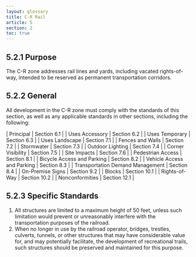 ```yaml
---
layout: glossary
title: C-R Rail
article: 5
section: 2
toc: true
---
```


## 5.2.1 Purpose

The C-R zone addresses rail lines and yards, including vacated rights-of-way, intended to be reserved as permanent transportation corridors.

## 5.2.2 General

All development in the C-R zone must comply with the standards of this section, as well as any applicable standards in other sections, including the following:

| Principal | Section 6.1 |
| Uses Accessory | Section 6.2 |
| Uses Temporary | Section 6.3 |
| Uses Landscape | Section 7.1 |
| Fences and Walls | Section 7.2 |
| Stormwater | Section 7.3 |
| Outdoor Lighting | Section 7.4 |
| Corner Visibility | Section 7.5 |
| Site Impacts | Section 7.6 |
| Pedestrian Access | Section 8.1 |
| Bicycle Access and Parking | Section 8.2 |
| Vehicle Access and Parking | Section 8.3 |
| Transportation Demand Management | Section 8.4 |
| On-Premise Signs | Section 9.2 |
| Blocks | Section 10.1 |
| Rights-of-Way | Section 10.2 |
| Nonconformities | Section 12.1 |

## 5.2.3 Specific Standards

1. All structures are limited to a maximum height of 50 feet, unless such limitation would prevent or unreasonably interfere with the transportation purposes of the railroad.
2. When no longer in use by the railroad operator, bridges, trestles, culverts, tunnels, or other structures that may have considerable value for, and may potentially facilitate, the development of recreational trails, such structures should be preserved and maintained for this purpose.
